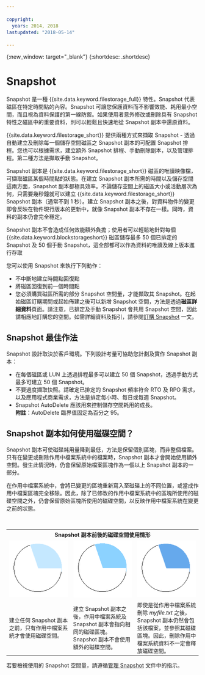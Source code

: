 ```yaml
---

copyright:
  years: 2014, 2018
lastupdated: "2018-05-14"

---
```

{:new_window: target="_blank"}
{:shortdesc: .shortdesc}

# Snapshot

Snapshot 是一種 {{site.data.keyword.filestorage_full}} 特性。Snapshot 代表磁區在特定時間點的內容。Snapshot 可讓您保護資料而不影響效能、耗用最小空間，而且視為資料保護的第一線防禦。如果使用者意外修改或刪除具有 Snapshot 特性之磁區中的重要資料，則可以輕鬆且快速地從 Snapshot 副本中還原資料。

{{site.data.keyword.filestorage_short}} 提供兩種方式來擷取 Snapshot - 透過自動建立及刪除每一個儲存空間磁區之 Snapshot 副本的可配置 Snapshot 排程。您也可以根據需求，建立額外 Snapshot 排程、手動刪除副本，以及管理排程。第二種方法是擷取手動 Snapshot。

Snapshot 副本是 {{site.data.keyword.filestorage_short}} 磁區的唯讀映像檔，可擷取磁區某個時間點的狀態。在建立 Snapshot 副本所需的時間以及儲存空間這兩方面，Snapshot 副本都極具效率。不論儲存空間上的磁區大小或活動層次為何，只需要幾秒鐘就可以建立 {{site.data.keyword.filestorage_short}} Snapshot 副本（通常不到 1 秒）。建立 Snapshot 副本之後，對資料物件的變更即會反映在物件現行版本的更新中，就像 Snapshot 副本不存在一樣。同時，資料的副本仍會完全穩定。 

Snapshot 副本不會造成任何效能額外負擔；使用者可以輕鬆地針對每個 {{site.data.keyword.blockstorageshort}} 磁區儲存最多 50 個已排定的 Snapshot 及 50 個手動 Snapshot，這全部都可以作為資料的唯讀及線上版本進行存取

您可以使用 Snapshot 來執行下列動作：

- 不中斷地建立時間點回復點
- 將磁區回復到前一個時間點
- 您必須購買磁區所需的部分 Snapshot 空間量，才能擷取其 Snapshot。在起始磁區訂購期間或起始佈建之後可以新增 Snapshot 空間，方法是透過**磁區詳細資料**頁面。請注意，已排定及手動 Snapshot 會共用 Snapshot 空間，因此請相應地訂購您的空間。如需詳細資料及指引，請參閱[訂購 Snapshot](ordering-snapshots.html) 一文。

## Snapshot 最佳作法
Snapshot 設計取決於客戶環境。下列設計考量可協助您計劃及實作 Snapshot 副本： 
- 在每個磁區或 LUN 上透過排程最多可以建立 50 個 Snapshot，透過手動方式最多可建立 50 個 Snapshot。 
- 不要過度擷取快照。請確定已排定的 Snapshot 頻率符合 RTO 及 RPO 需求，以及應用程式商業需求，方法是排定每小時、每日或每週 Snapshot。 
- Snapshot AutoDelete 應該用來控制儲存空間耗用的成長。<br/>
    **附註**：AutoDelete 臨界值固定為百分之 95。
    
## Snapshot 副本如何使用磁碟空間？

Snapshot 副本可使磁碟耗用量降到最低，方法是保留個別區塊，而非整個檔案。只有在變更或刪除作用中檔案系統中的檔案時，Snapshot 副本才會開始使用額外空間。發生此情況時，仍會保留原始檔案區塊作為一個以上 Snapshot 副本的一部分。

在作用中檔案系統中，會將已變更的區塊重新寫入至磁碟上的不同位置，或當成作用中檔案區塊完全移除。因此，除了已修改的作用中檔案系統中的區塊所使用的磁碟空間之外，仍會保留原始區塊所使用的磁碟空間，以反映作用中檔案系統在變更之前的狀態。

<table>
    <colgroup>
      <col style="width: 33.3%;"/>
      <col style="width: 33.3%;"/>
      <col style="width: 33.3%;"/>
    </colgroup>
    <tbody>
      <tr>
        <th colspan="3" style="border: 0.0px;text-align: center;">Snapshot 副本前後的磁碟空間使用情形</th>
     </tr><tr>
        <td style="border: 0.0px;text-align: center;"><img src="/images/bfcircle1.png" alt="Snapshot 副本之前"></td>
        <td style="border: 0.0px;text-align: center;"><img src="/images/bfcircle3.png" alt="Snapshot 副本之後"></td>
        <td style="border: 0.0px;text-align: center;"><img src="/images/bfcircle2.png" alt="Snapshot 副本之後的變更"></td>
     </tr><tr>
        <td style="border: 0.0px;">建立任何 Snapshot 副本之前，只有作用中檔案系統才會使用磁碟空間。</td>
        <td style="border: 0.0px;">建立 Snapshot 副本之後，作用中檔案系統及 Snapshot 副本會指向相同的磁碟區塊。Snapshot 副本不會使用額外的磁碟空間。</td>
        <td style="border: 0.0px;">即使是從作用中檔案系統刪除 <i>myfile.txt</i> 之後，Snapshot 副本仍然會包括該檔案，並參照其磁碟區塊。因此，刪除作用中檔案系統資料不一定會釋放磁碟空間。</td>
      </tr>
    </tbody>
</table>

若要檢視使用的 Snapshot 空間量，請遵循[管理 Snapshot](working-with-snapshots.html) 文件中的指示。
